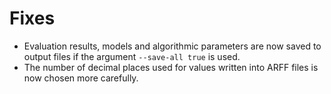 # Fixes

- Evaluation results, models and algorithmic parameters are now saved to output files if the argument `--save-all true` is used.
- The number of decimal places used for values written into ARFF files is now chosen more carefully.
